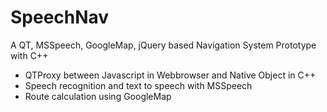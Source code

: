 SpeechNav
=========

A QT, MSSpeech, GoogleMap, jQuery based Navigation System Prototype with C++

* QTProxy between Javascript in Webbrowser and Native Object in C++
* Speech recognition and text to speech with MSSpeech
* Route calculation using GoogleMap
